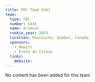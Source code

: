 ```yaml
---
title: FRC Team 5441
team:
  type: FRC
  number: 5441
  name: Arsenal
  rookie_year: 2015
  location: Mascouche, Québec, Canada
  sponsors:
    - Hewitt
    - École du Coteau
  links:
    Website: 
---
```

No content has been added for this team